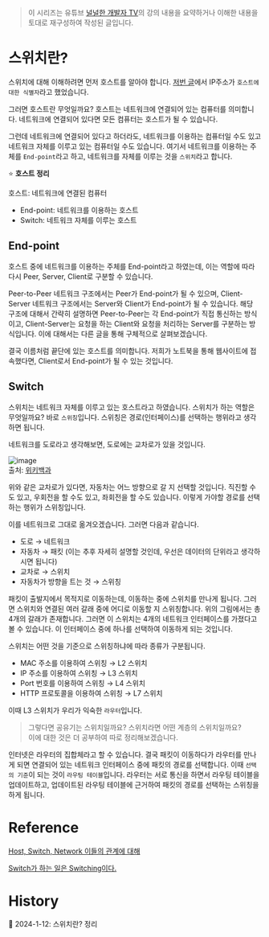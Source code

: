 > 이 시리즈는 유튜브 [널널한 개발자 TV](https://www.youtube.com/watch?v=k1gyh9BlOT8&list=PLXvgR_grOs1BFH-TuqFsfHqbh-gpMbFoy)의 강의 내용을 요약하거나 이해한 내용을 토대로 재구성하여 작성된 글입니다.

# 스위치란?

스위치에 대해 이해하려면 먼저 호스트를 알아야 합니다. [저번 글](https://github.com/Ohjiwoo-lab/TIL/blob/main/Network/01_Network_Overview.md#port-%EB%B2%88%ED%98%B8-ip-%EC%A3%BC%EC%86%8C-mac-%EC%A3%BC%EC%86%8C%EA%B0%80-%EC%8B%9D%EB%B3%84%ED%95%98%EB%8A%94-%EA%B2%83)에서 IP주소가 `호스트에 대한 식별자`라고 했었습니다.

그러면 호스트란 무엇일까요? 호스트는 네트워크에 연결되어 있는 컴퓨터를 의미합니다. 네트워크에 연결되어 있다면 모든 컴퓨터는 호스트가 될 수 있습니다.

그런데 네트워크에 연결되어 있다고 하더라도, 네트워크를 이용하는 컴퓨터일 수도 있고 네트워크 자체를 이루고 있는 컴퓨터일 수도 있습니다. 여기서 네트워크를 이용하는 주체를 `End-point`라고 하고, 네트워크를 자체를 이루는 것을 `스위치`라고 합니다.

⭐ **호스트 정리**

호스트: 네트워크에 연결된 컴퓨터

- End-point: 네트워크를 이용하는 호스트
- Switch: 네트워크 자체를 이루는 호스트

## End-point

호스트 중에 네트워크를 이용하는 주체를 End-point라고 하였는데, 이는 역할에 따라 다시 Peer, Server, Client로 구분할 수 있습니다.

Peer-to-Peer 네트워크 구조에서는 Peer가 End-point가 될 수 있으며, Client-Server 네트워크 구조에서는 Server와 Client가 End-point가 될 수 있습니다. 해당 구조에 대해서 간략히 설명하면 Peer-to-Peer는 각 End-point가 직접 통신하는 방식이고, Client-Server는 요청을 하는 Client와 요청을 처리하는 Server를 구분하는 방식입니다. 이에 대해서는 다른 글을 통해 구체적으로 살펴보겠습니다.

결국 이름처럼 끝단에 있는 호스트를 의미합니다. 저희가 노트북을 통해 웹사이트에 접속했다면, Client로서 End-point가 될 수 있는 것입니다.

## Switch

스위치는 네트워크 자체를 이루고 있는 호스트라고 하였습니다. 스위치가 하는 역할은 무엇일까요? 바로 `스위칭`입니다. 스위칭은 경로(인터페이스)를 선택하는 행위라고 생각하면 됩니다.

네트워크를 도로라고 생각해보면, 도로에는 교차로가 있을 것입니다.

![image](https://github.com/Ohjiwoo-lab/TIL/assets/74577768/ba32006c-f901-4a81-ba59-b0f06b68f792)   
출처: [위키백과](https://ko.wikipedia.org/wiki/%EA%B5%90%EC%B0%A8%EB%A1%9C)

위와 같은 교차로가 있다면, 자동차는 어느 방향으로 갈 지 선택할 것입니다. 직진할 수도 있고, 우회전을 할 수도 있고, 좌회전을 할 수도 있습니다. 이렇게 가야할 경로를 선택하는 행위가 스위칭입니다.

이를 네트워크로 그대로 옮겨오겠습니다. 그러면 다음과 같습니다.

- 도로 → 네트워크
- 자동차 → 패킷 (이는 추후 자세히 설명할 것인데, 우선은 데이터의 단위라고 생각하시면 됩니다)
- 교차로 → 스위치
- 자동차가 방향을 트는 것 → 스위칭

패킷이 출발지에서 목적지로 이동하는데, 이동하는 중에 스위치를 만나게 됩니다. 그러면 스위치와 연결된 여러 갈래 중에 어디로 이동할 지 스위칭합니다. 위의 그림에서는 총 4개의 갈래가 존재합니다. 그러면 이 스위치는 4개의 네트워크 인터페이스를 가졌다고 볼 수 있습니다. 이 인터페이스 중에 하나를 선택하여 이동하게 되는 것입니다.

스위치는 어떤 것을 기준으로 스위칭하냐에 따라 종류가 구분됩니다.

- MAC 주소를 이용하여 스위칭 → L2 스위치
- IP 주소를 이용하여 스위칭 → L3 스위치
- Port 번호를 이용하여 스위칭 → L4 스위치
- HTTP 프로토콜을 이용하여 스위칭 → L7 스위치

이때 L3 스위치가 우리가 익숙한 `라우터`입니다.

> 그렇다면 공유기는 스위치일까요? 스위치라면 어떤 계층의 스위치일까요?   
> 이에 대한 것은 더 공부하여 따로 정리해보겠습니다.

인터넷은 라우터의 집합체라고 할 수 있습니다. 결국 패킷이 이동하다가 라우터를 만나게 되면 연결되어 있는 네트워크 인터페이스 중에 패킷의 경로를 선택합니다. 이때 `선택의 기준`이 되는 것이 `라우팅 테이블`입니다. 라우터는 서로 통신을 하면서 라우팅 테이블을 업데이트하고, 업데이트된 라우팅 테이블에 근거하여 패킷의 경로를 선택하는 스위칭을 하게 됩니다.

# Reference

[Host, Switch, Network 이들의 관계에 대해](https://www.youtube.com/watch?v=kGst-VftN1w&list=PLXvgR_grOs1BFH-TuqFsfHqbh-gpMbFoy&index=3)

[Switch가 하는 일은 Switching이다.](https://www.youtube.com/watch?v=oAbukpZbpTg&list=PLXvgR_grOs1BFH-TuqFsfHqbh-gpMbFoy&index=6)

# History

📌 2024-1-12: 스위치란? 정리   